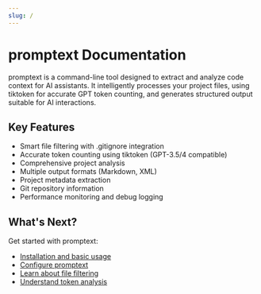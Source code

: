 ```yaml
---
slug: /
---
```


# promptext Documentation

promptext is a command-line tool designed to extract and analyze code context for AI assistants. It intelligently processes your project files, using tiktoken for accurate GPT token counting, and generates structured output suitable for AI interactions.

## Key Features

- Smart file filtering with .gitignore integration
- Accurate token counting using tiktoken (GPT-3.5/4 compatible)
- Comprehensive project analysis
- Multiple output formats (Markdown, XML)
- Project metadata extraction
- Git repository information
- Performance monitoring and debug logging

## What's Next?

Get started with promptext:

- [Installation and basic usage](getting-started)
- [Configure promptext](configuration)
- [Learn about file filtering](file-filtering)
- [Understand token analysis](token-analysis)
